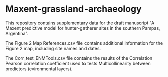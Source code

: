 # Maxent-grassland-archaeology
This repository contains supplementary data for the draft manuscript "A Maxent predictive model for hunter-gatherer sites in the southern Pampas, Argentina".

The Figure 2 Map References.csv file contains additional information for the Figure 2 map, including site names and dates.

The Corr_test_ENMTools.csv file contains the results of the Correlation Pearson correlation coefficient used to tests Multicollinearity between predictors (evironmental layers).
